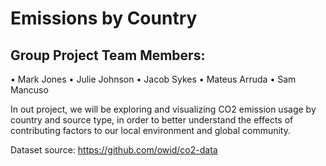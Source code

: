 # Emissions by Country


## Group Project Team Members:

  •	Mark Jones 
  •	Julie Johnson
  •	Jacob Sykes
  •	Mateus Arruda
  •	Sam Mancuso


In out project, we will be exploring and visualizing CO2 emission usage by country and source type, in order to better understand the effects of contributing factors to our local environment and global community.


Dataset source: https://github.com/owid/co2-data

